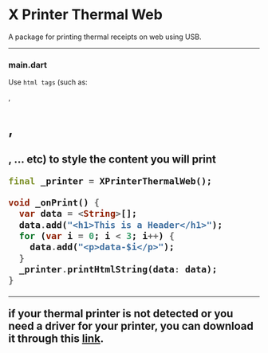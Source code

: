 # X Printer Thermal Web

A package for printing thermal receipts on web using USB.

---

### main.dart

Use `html tags` (such as: <p>, <h1>, <h2>, ... etc) to style the content you will print

```dart
final _printer = XPrinterThermalWeb();

void _onPrint() {
  var data = <String>[];
  data.add("<h1>This is a Header</h1>");
  for (var i = 0; i < 3; i++) {
    data.add("<p>data-$i</p>");
  }
  _printer.printHtmlString(data: data);
}
```
---

if your thermal printer is not detected 
or you need a driver for your printer, 
you can download it through this 
[link](https://github.com/mohbasirudin/driver_printer_thermal).